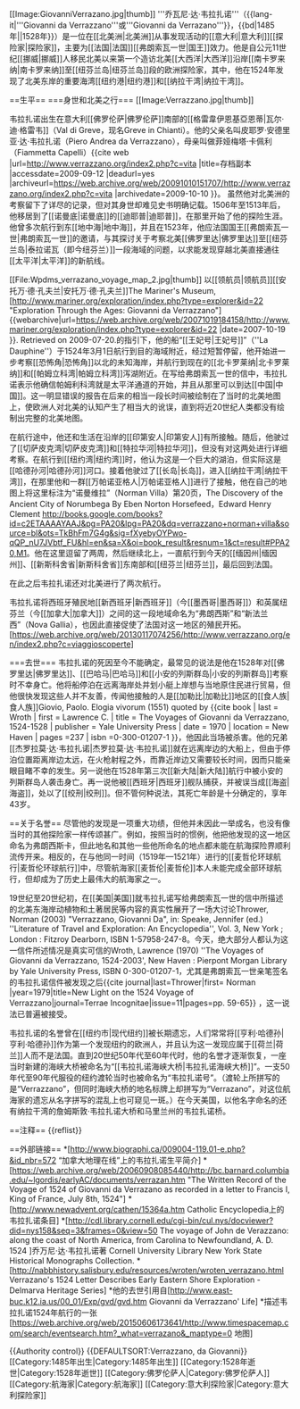 [[Image:GiovanniVerrazano.jpg|thumb]]
'''乔瓦尼·达·韦拉扎诺'''（{{lang-it|'''Giovanni da Verrazzano'''或'''Giovanni da Verrazano'''}}，{{bd|1485年||1528年}}）是一位在[[北美洲|北美洲]]从事发现活动的[[意大利|意大利]][[探险家|探险家]]，主要为[[法国|法国]][[弗朗索瓦一世|国王]]效力。他是自公元11世纪[[挪威|挪威]]人移民北美以来第一个造访北美[[大西洋|大西洋]]沿岸[[南卡罗来纳|南卡罗来纳]]至[[纽芬兰岛|纽芬兰岛]]段的欧洲探险家，其中，他在1524年发现了北美东岸的重要海湾[[纽约港|纽约港]]和[[纳拉干湾|纳拉干湾]]。

==生平==
===身世和北美之行===
[[Image:Verrazzano.jpg|thumb]]

韦拉扎诺出生在意大利[[佛罗伦萨|佛罗伦萨]]南部的[[格雷韋伊恩基亞恩蒂|瓦尔·迪·格雷韦]]（Val di Greve，现名Greve in Chianti）。他的父亲名叫皮耶罗·安德里亚·达·韦拉扎诺（Piero Andrea da Verrazzano），母亲叫做菲娅梅塔·卡佩利（Fiammetta Capelli）<ref>{{cite web |url=http://www.verrazzano.org/index2.php?c=vita |title=存档副本 |accessdate=2009-09-12 |deadurl=yes |archiveurl=https://web.archive.org/web/20091010151707/http://www.verrazzano.org/index2.php?c=vita |archivedate=2009-10-10 }}</ref>。 虽然他对北美洲的考察留下了详尽的记录，但对其身世却难见史书明确记载。1506年至1513年后，他移居到了[[诺曼底|诺曼底]]的[[迪耶普|迪耶普]]，在那里开始了他的探险生涯。他曾多次航行到东[[地中海|地中海]]，并且在1523年，他应法国国王[[弗朗索瓦一世|弗朗索瓦一世]]的邀请，与其探讨关于考察北美[[佛罗里达|佛罗里达]]至[[纽芬兰岛|泰拉诺瓦（即今纽芬兰）]]一段海域的问题，以求能发现穿越北美直接通往[[太平洋|太平洋]]的新航线。

[[File:Wpdms_verrazano_voyage_map_2.jpg|thumb]]
以[[领航员|领航员]][[安托万·德·孔夫兰|安托万·德·孔夫兰]]<ref>The Mariner's Museum, [http://www.mariner.org/exploration/index.php?type=explorer&id=22 "Exploration Through the Ages: Giovanni da Verrazzano"] {{webarchive|url=https://web.archive.org/web/20071019184158/http://www.mariner.org/exploration/index.php?type=explorer&id=22 |date=2007-10-19 }}. Retrieved on 2009-07-20.</ref>的指引下，他的船“[[王妃号|王妃号]]”（''La Dauphine''）于1524年3月1日航行到目的海域附近，经过短暂停留，他开始进一步考察[[恐怖角|恐怖角]]以北的未知海岸，并航行到现在的[[北卡罗莱纳|北卡罗莱纳]]和[[帕姆立科湾|帕姆立科湾]]泻湖附近。在写给弗朗索瓦一世的信中，韦拉扎诺表示他确信帕姆利科湾就是太平洋通道的开始，并且从那里可以到达[[中国|中国]]。这一明显错误的报告在后来的相当一段长时间被绘制在了当时的北美地图上，使欧洲人对北美的认知产生了相当大的讹误，直到将近20世纪人类都没有绘制出完整的北美地图。

在航行途中，他还和生活在沿岸的[[印第安人|印第安人]]有所接触。随后，他驶过了[[切萨皮克湾|切萨皮克湾]]和[[特拉华河|特拉华河]]，但没有对这两处进行详细考察。在航行到[[纽约湾|纽约湾]]时，他认为这是一个巨大的湖泊，但实际这是[[哈德孙河|哈德孙河]]河口。接着他驶过了[[长岛|长岛]]，进入[[纳拉干湾|纳拉干湾]]，在那里他和一群[[万帕诺亚格人|万帕诺亚格人]]进行了接触，他在自己的地图上将这里标注为“诺曼维拉”（Norman Villa）<ref>第20页，The Discovery of the Ancient City of Norumbega
 By Eben Norton Horsefeed，Edward Henry Clement http://books.google.com/books?id=c2ETAAAAYAAJ&pg=PA20&lpg=PA20&dq=verrazzano+norman+villa&source=bl&ots=TkBhFm7G4g&sig=fXyebyOYPwo-qQP_nU7JVbtf_FU&hl=en&sa=X&oi=book_result&resnum=1&ct=result#PPA20,M1</ref>。他在这里逗留了两周，然后继续北上，一直航行到今天的[[缅因州|缅因州]]、[[新斯科舍省|新斯科舍省]]东南部和[[纽芬兰|纽芬兰]]，最后回到法国。

在此之后韦拉扎诺还对北美进行了两次航行。

韦拉扎诺将西班牙殖民地[[新西班牙|新西班牙]]（今[[墨西哥|墨西哥]]）和英属纽芬兰（今[[加拿大|加拿大]]）之间的这一段地域命名为“弗朗西斯”和“新法兰西”（Nova Gallia），也因此直接促使了法国对这一地区的殖民开拓。[https://web.archive.org/web/20130117074256/http://www.verrazzano.org/en/index2.php?c=viaggioscoperte]

===去世===
韦拉扎诺的死因至今不能确定，最常见的说法是他在1528年对[[佛罗里达|佛罗里达]]、[[巴哈马|巴哈马]]和[[小安的列斯群岛|小安的列斯群岛]]考察时不幸身亡。他将船停泊在远离海岸处并划小艇上岸想与当地原住民进行贸易，但他很快发现这些人并不友善，传闻他接触的人是[[加勒比|加勒比]]地区的[[食人族|食人族]]<ref>Giovio, Paolo. Elogia vivorum (1551) quoted by {{cite book
  | last = Wroth
  | first = Lawrence C.
  | title = The Voyages of Giovanni da Verrazzano, 1524-1528
  | publisher = Yale University Press
  | date = 1970
  | location = New Haven 
  | pages =237 
  | isbn =0-300-01207-1 }}</ref>，他因此当场被杀害。他的兄弟[[杰罗拉莫·达·韦拉扎诺|杰罗拉莫·达·韦拉扎诺]]就在远离岸边的大船上，但由于停泊位置距离岸边太远，在火枪射程之外，而靠近岸边又需要较长时间，因而只能亲眼目睹不幸的发生。另一说他在1528年第三次[[新大陆|新大陆]]航行中被小安的列斯群岛人袭击身亡。再一说他被[[西班牙|西班牙]]舰队捕获，并被误当成[[海盗|海盗]]，处以了[[绞刑|绞刑]]。但不管何种说法，其死亡年龄是十分确定的，享年43岁。

==关于名誉==
尽管他的发现是一项重大功绩，但他并未因此一举成名，也没有像当时的其他探险家一样传颂甚广。例如，按照当时的惯例，他把他发现的这一地区命名为弗朗西斯卡，但此地名和其他一些他所命名的地点都未能在航海探险界顺利流传开来。相反的，在与他同一时间（1519年—1521年）进行的[[麦哲伦环球航行|麦哲伦环球航行]]中，尽管航海家[[麦哲伦|麦哲伦]]本人未能完成全部环球航行，但却成为了历史上最伟大的航海家之一。

19世纪至20世纪初，在[[美国|美国]]就韦拉扎诺写给弗朗索瓦一世的信中所描述的北美东海岸动植物和土著居民等内容的真实性展开了一场大讨论<ref>Thrower, Norman (2003) "Verrazzano, Giovanni Da", in: Speake, Jennifer (ed.) ''Literature of Travel and Exploration: An Encyclopedia'', Vol. 3, New York ; London : Fitzroy Dearborn, ISBN 1-57958-247-8</ref>。今天，绝大部分人都认为这一信件所述情况是真实可信的<ref>Wroth, Lawrence (1970) ''The Voyages of Giovanni da Verrazzano, 1524-2003', New Haven : Pierpont Morgan Library by Yale University Press, ISBN 0-300-01207-1</ref>，尤其是弗朗索瓦一世亲笔签名的韦拉扎诺信件被发现之后<ref>{{cite journal|last=Thrower|first= Norman |year=1979|title=New Light on the 1524 Voyage of Verrazzano|journal=Terrae Incognitae|issue=11|pages=pp. 59-65}}</ref> ，这一说法已普遍被接受。

韦拉扎诺的名誉曾在[[纽约市|现代纽约]]被长期遗忘，人们常常将[[亨利·哈德孙|亨利·哈德孙]]作为第一个发现纽约的欧洲人，并且认为这一发现应属于[[荷兰|荷兰]]人而不是法国。直到20世纪50年代至60年代时，他的名誉才逐渐恢复，一座当时新建的海峡大桥被命名为“[[韦拉扎诺海峡大桥|韦拉扎诺海峡大桥]]”。一支50年代至90年代服役的纽约渡轮当时也被命名为“韦拉扎诺号”。（渡轮上所拼写的是“Verrazzano”，但同时海峡大桥的地名标牌上却拼写为“Verrazano”，对这位航海家的遗忘从名字拼写的混乱上也可窥见一斑。）在今天美国，以他名字命名的还有纳拉干湾的詹姆斯敦·韦拉扎诺大桥和马里兰州的韦拉扎诺桥。

==注释==
{{reflist}}

==外部链接==
*[http://www.biographi.ca/009004-119.01-e.php?&id_nbr=572 “加拿大地理在线”上的韦拉扎诺生平简介]
*[https://web.archive.org/web/20060908085440/http://bc.barnard.columbia.edu/~lgordis/earlyAC/documents/verrazan.htm "The Written Record of the Voyage of 1524 of Giovanni da Verrazano as recorded in a letter to Francis I, King of France, July 8th, 1524"]
*[http://www.newadvent.org/cathen/15364a.htm Catholic Encyclopedia上的韦拉扎诺条目]
*[http://cdl.library.cornell.edu/cgi-bin/cul.nys/docviewer?did=nys158&seq=3&frames=0&view=50 The voyage of John de Verazzano: along the coast of North America, from Carolina to Newfoundland, A. D. 1524 ]乔万尼·达·韦拉扎诺著 Cornell University Library New York State Historical Monographs Collection.
*[http://nabbhistory.salisbury.edu/resources/wroten/wroten_verrazano.html Verrazano's 1524 Letter Describes Early Eastern Shore Exploration - Delmarva Heritage Series]
*他的去世引用自[http://www.east-buc.k12.ia.us/00_01/Exp/gvd/gvd.htm Giovanni da Verrazzano' Life]
*描述韦拉扎诺1524年航行的一张[https://web.archive.org/web/20150606173641/http://www.timespacemap.com/search/eventsearch.htm?_what=verrazano&_maptype=0 地图]

{{Authority control}}
{{DEFAULTSORT:Verrazzano, da Giovanni}}
[[Category:1485年出生|Category:1485年出生]]
[[Category:1528年逝世|Category:1528年逝世]]
[[Category:佛罗伦萨人|Category:佛罗伦萨人]]
[[Category:航海家|Category:航海家]]
[[Category:意大利探险家|Category:意大利探险家]]